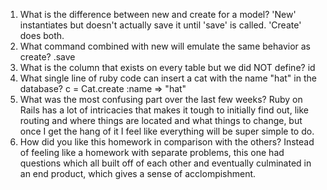 1. What is the difference between new and create for a model?
'New' instantiates but doesn't actually save it until 'save' is called. 'Create' does both.
2. What command combined with new will emulate the same behavior as create?
.save
3. What is the column that exists on every table but we did NOT define?
id
4. What single line of ruby code can insert a cat with the name "hat" in the database?
c = Cat.create :name => "hat"
5. What was the most confusing part over the last few weeks?
Ruby on Rails has a lot of intricacies that makes it tough to initially find out, like routing and where things are located and what things to change, but once I get the hang of it I feel like everything will be super simple to do.
6. How did you like this homework in comparison with the others?
Instead of feeling like a homework with separate problems, this one had questions which all built off of each other and eventually culminated in an end product, which gives a sense of acclompishment. 